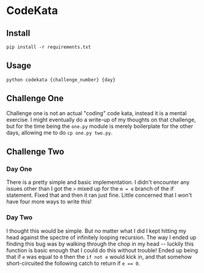# CodeKata

## Install

`pip install -r requirements.txt`

## Usage

`python codekata {challenge_number} {day}`

## Challenge One

Challenge one is not an actual "coding" code kata, instead it is a mental
exercise. I might eventually do a write-up of my thoughts on that challenge,
but for the time being the `one.py` module is merely boilerplate for the
other days, allowing me to do `cp one.py two.py`.

## Challenge Two

### Day One

There is a pretty simple and basic implementation. I didn't encounter any
issues other than I got the `>` mixed up for the `m = e` branch of the if
statement. Fixed that and then it ran just fine. Little concerned that I won't
have four more ways to write this!

### Day Two

I thought this would be simple. But no matter what I did I kept hitting my head
against the spectre of infinitely looping recursion. The way I ended up
finding this bug was by walking through the chop in my head -- luckily this
function is basic enough that I could do this without trouble! Ended up
being that if `e` was equal to `0` then the `if not e` would kick in, and that
somehow short-circuited the following catch to return if `e == 0`.
